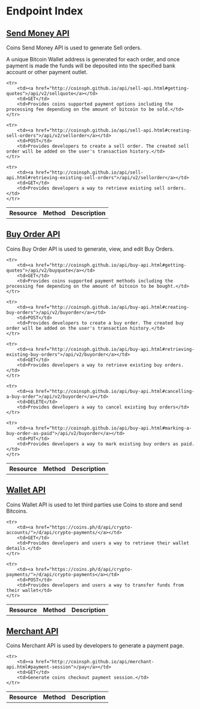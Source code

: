 # Endpoint Index

## [Send Money API](sell-api.html)

Coins Send Money API is used to generate Sell orders.

A unique Bitcoin Wallet address is generated for each order, and once payment is made the funds will be deposited into the specified bank account or other payment outlet.

<table>
    <th>Resource</th>
    <th>Method</th>
    <th>Description</th>

    <tr>
        <td><a href="http://coinsph.github.io/api/sell-api.html#getting-quotes">/api/v2/sellquote</a></td>
        <td>GET</td>
        <td>Provides coins supported payment options including the processing fee depending on the amount of bitcoin to be sold.</td>
    </tr>

    <tr>
        <td><a href="http://coinsph.github.io/api/sell-api.html#creating-sell-orders">/api/v2/sellorder</a></td>
        <td>POST</td>
        <td>Provides developers to create a sell order. The created sell order will be added on the user's transaction history.</td>
    </tr>

    <tr>
        <td><a href="http://coinsph.github.io/api/sell-api.html#retrieving-existing-sell-orders">/api/v2/sellorder</a></td>
        <td>GET</td>
        <td>Provides developers a way to retrieve existing sell orders.</td>
    </tr>
</table>

## [Buy Order API](buy-api.html)

Coins Buy Order API is used to generate, view, and edit Buy Orders.

<table>
    <th>Resource</th>
    <th>Method</th>
    <th>Description</th>

    <tr>
        <td><a href="http://coinsph.github.io/api/buy-api.html#getting-quotes">/api/v2/buyquote</a></td>
        <td>GET</td>
        <td>Provides coins supported payment methods including the processing fee depending on the amount of bitcoin to be bought.</td>
    </tr>

    <tr>
        <td><a href="http://coinsph.github.io/api/buy-api.html#creating-buy-orders">/api/v2/buyorder</a></td>
        <td>POST</td>
        <td>Provides developers to create a buy order. The created buy order will be added on the user's transaction history.</td>
    </tr>

    <tr>
        <td><a href="http://coinsph.github.io/api/buy-api.html#retrieving-existing-buy-orders">/api/v2/buyorder</a></td>
        <td>GET</td>
        <td>Provides developers a way to retrieve existing buy orders.</td>
    </tr>

    <tr>
        <td><a href="http://coinsph.github.io/api/buy-api.html#cancelling-a-buy-order">/api/v2/buyorder</a></td>
        <td>DELETE</td>
        <td>Provides developers a way to cancel existing buy orders</td>
    </tr>

    <tr>
        <td><a href="http://coinsph.github.io/api/buy-api.html#marking-a-buy-order-as-paid">/api/v2/buyorder</a></td>
        <td>PUT</td>
        <td>Provides developers a way to mark existing buy orders as paid.</td>
    </tr>
</table>

## [Wallet API](wallet-api.html)

Coins Wallet API is used to let third parties use Coins to store and send Bitcoins.

<table>
    <th>Resource</th>
    <th>Method</th>
    <th>Description</th>

    <tr>
        <td><a href="https://coins.ph/d/api/crypto-accounts/">/d/api/crypto-payments/</a></td>
        <td>GET</td>
        <td>Provides developers and users a way to retrieve their wallet details.</td>
    </tr>

    <tr>
        <td><a href="https://coins.ph/d/api/crypto-payments/">/d/api/crypto-payments</a></td>
        <td>POST</td>
        <td>Provides developers and users a way to transfer funds from their wallet</td>
    </tr>
</table>

## [Merchant API](merchant-api.html)

Coins Merchant API is used by developers to generate a payment page.

<table>
    <th>Resource</th><th>Method</th><th>Description</th>

    <tr>
        <td><a href="http://coinsph.github.io/api/merchant-api.html#payment-session">/pay</a></td>
        <td>GET</td>
        <td>Generate coins checkout payment session.</td>
    </tr>
</table>
